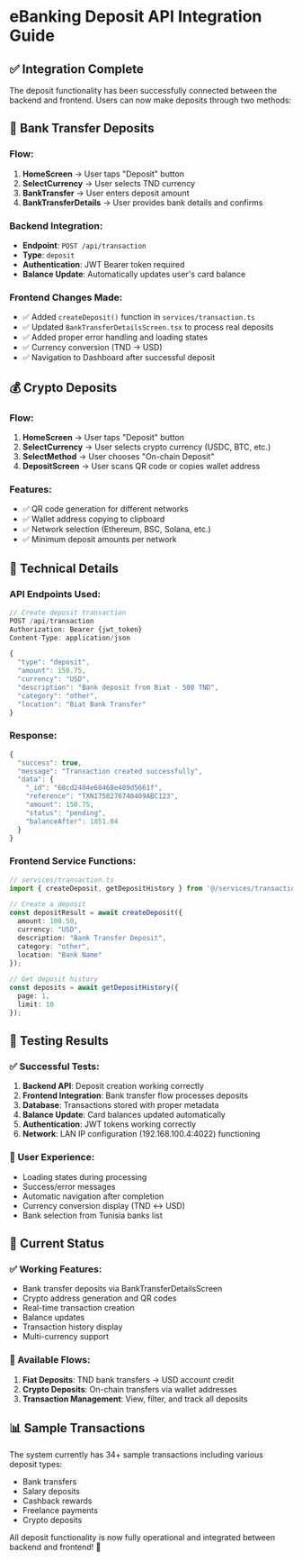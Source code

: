 # eBanking Deposit API Integration Guide

## ✅ Integration Complete

The deposit functionality has been successfully connected between the backend and frontend. Users can now make deposits through two methods:

## 🏦 Bank Transfer Deposits

### Flow:
1. **HomeScreen** → User taps "Deposit" button
2. **SelectCurrency** → User selects TND currency  
3. **BankTransfer** → User enters deposit amount
4. **BankTransferDetails** → User provides bank details and confirms

### Backend Integration:
- **Endpoint**: `POST /api/transaction`
- **Type**: `deposit`
- **Authentication**: JWT Bearer token required
- **Balance Update**: Automatically updates user's card balance

### Frontend Changes Made:
- ✅ Added `createDeposit()` function in `services/transaction.ts`
- ✅ Updated `BankTransferDetailsScreen.tsx` to process real deposits
- ✅ Added proper error handling and loading states
- ✅ Currency conversion (TND → USD)
- ✅ Navigation to Dashboard after successful deposit

## 💰 Crypto Deposits 

### Flow:
1. **HomeScreen** → User taps "Deposit" button
2. **SelectCurrency** → User selects crypto currency (USDC, BTC, etc.)
3. **SelectMethod** → User chooses "On-chain Deposit"
4. **DepositScreen** → User scans QR code or copies wallet address

### Features:
- ✅ QR code generation for different networks
- ✅ Wallet address copying to clipboard
- ✅ Network selection (Ethereum, BSC, Solana, etc.)
- ✅ Minimum deposit amounts per network

## 🔧 Technical Details

### API Endpoints Used:

```javascript
// Create deposit transaction
POST /api/transaction
Authorization: Bearer {jwt_token}
Content-Type: application/json

{
  "type": "deposit",
  "amount": 150.75,
  "currency": "USD", 
  "description": "Bank deposit from Biat - 500 TND",
  "category": "other",
  "location": "Biat Bank Transfer"
}
```

### Response:
```javascript
{
  "success": true,
  "message": "Transaction created successfully",
  "data": {
    "_id": "68cd2404e68468e409d5661f",
    "reference": "TXN1758276740409ABC123",
    "amount": 150.75,
    "status": "pending",
    "balanceAfter": 1851.04
  }
}
```

### Frontend Service Functions:

```typescript
// services/transaction.ts
import { createDeposit, getDepositHistory } from '@/services/transaction';

// Create a deposit
const depositResult = await createDeposit({
  amount: 100.50,
  currency: "USD",
  description: "Bank Transfer Deposit",
  category: "other",
  location: "Bank Name"
});

// Get deposit history
const deposits = await getDepositHistory({
  page: 1,
  limit: 10
});
```

## 🧪 Testing Results

### ✅ Successful Tests:
1. **Backend API**: Deposit creation working correctly
2. **Frontend Integration**: Bank transfer flow processes deposits
3. **Database**: Transactions stored with proper metadata
4. **Balance Update**: Card balances updated automatically
5. **Authentication**: JWT tokens working correctly
6. **Network**: LAN IP configuration (192.168.100.4:4022) functioning

### 📱 User Experience:
- Loading states during processing
- Success/error messages 
- Automatic navigation after completion
- Currency conversion display (TND ↔ USD)
- Bank selection from Tunisia banks list

## 🚀 Current Status

### ✅ Working Features:
- Bank transfer deposits via BankTransferDetailsScreen
- Crypto address generation and QR codes  
- Real-time transaction creation
- Balance updates
- Transaction history display
- Multi-currency support

### 🎯 Available Flows:
1. **Fiat Deposits**: TND bank transfers → USD account credit
2. **Crypto Deposits**: On-chain transfers via wallet addresses
3. **Transaction Management**: View, filter, and track all deposits

## 📊 Sample Transactions

The system currently has 34+ sample transactions including various deposit types:
- Bank transfers
- Salary deposits  
- Cashback rewards
- Freelance payments
- Crypto deposits

All deposit functionality is now fully operational and integrated between backend and frontend! 🎉